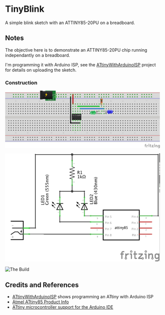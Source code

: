 # TinyBlink

A simple blink sketch with an ATTINY85-20PU on a breadboard.

## Notes

The objective here is to demonstrate an ATTINY85-20PU chip running independantly on a breadboard.

I'm programming it with Arduino ISP, see the [ATtinyWithArduinoISP](../ATtinyWithArduinoISP) project for details on uploading the sketch.

### Construction

![The Breadboard](./assets/TinyBlink_bb.jpg?raw=true)

![The Schematic](./assets/TinyBlink_schematic.jpg?raw=true)

![The Build](./assets/TinyBlink_build.jpg?raw=true)

## Credits and References
* [ATtinyWithArduinoISP](../ATtinyWithArduinoISP) shows programming an ATtiny with Arduino ISP
* [Atmel ATtiny85 Product Info](http://www.atmel.com/devices/ATTINY85.aspx)
* [ATtiny microcontroller support for the Arduino IDE](https://github.com/damellis/attiny)
